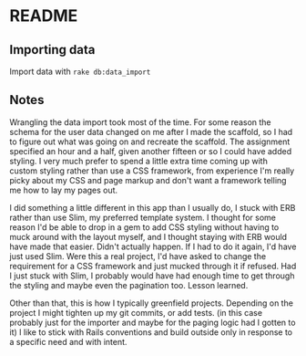 README
======

Importing data
--------------

Import data with `rake db:data_import`

Notes
-----

Wrangling the data import took most of the time. For some reason the schema for the
user data changed on me after I made the scaffold, so I had to figure out what was 
going on and recreate the scaffold. The assignment specified an hour and a half, given
another fifteen or so I could have added styling. I very much prefer to spend a little
extra time coming up with custom styling rather than use a CSS framework, from 
experience I'm really picky about my CSS and page markup and don't want a framework 
telling me how to lay my pages out. 

I did something a little different in this app than I usually do, I stuck with ERB
rather than use Slim, my preferred template system. I thought for some reason I'd be
able to drop in a gem to add CSS styling without having to muck around with the layout
myself, and I thought staying with ERB would have made that easier. Didn't actually
happen. If I had to do it again, I'd have just used Slim. Were this a real project,
I'd have asked to change the requirement for a CSS framework and just mucked through
it if refused. Had I just stuck with Slim, I probably would have had enough time to get
through the styling and maybe even the pagination too. Lesson learned.

Other than that, this is how I typically greenfield projects. Depending on the project
I might tighten up my git commits, or add tests. (in this case probably just for the
importer and maybe for the paging logic had I gotten to it) I like to stick with Rails
conventions and build outside only in response to a specific need and with intent.